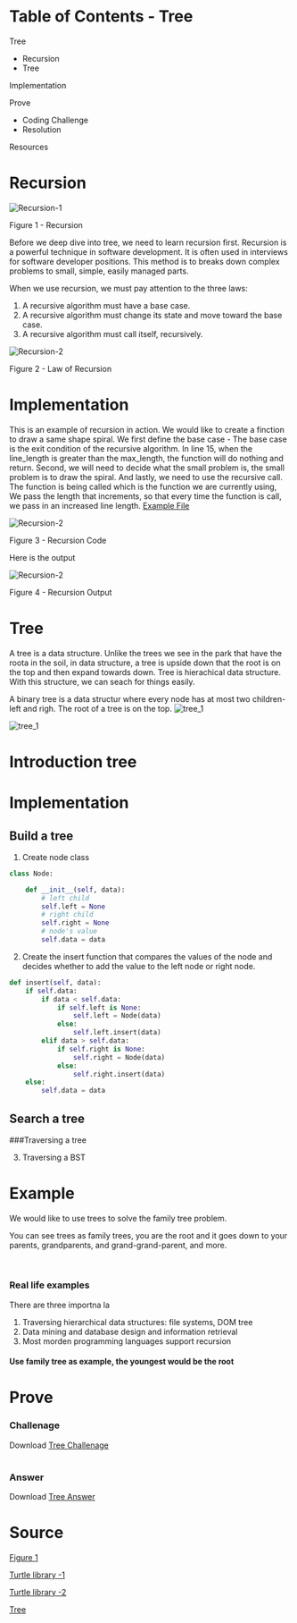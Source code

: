 <!-- 
What is the purpose of the data structure?

What is the performance of the data structure (you will need to talk about big O notation)?

What kind of problems can be solved using the data structure?

How would the data structure be used in Python (in some cases you will need to discuss recursion)?

What kind of errors are common when using the data structure? -->
# Table of Contents - Tree
Tree
* Recursion
* Tree

Implementation


Prove
* Coding Challenge
* Resolution

Resources

# Recursion
![Recursion-1](https://github.com/chloehuang18/Python-Data-Structure/blob/master/tree_recursion.png)

Figure 1 - Recursion

 Before we deep dive into tree, we need to learn recursion first.
 Recursion is a powerful technique in software development. It is often used in interviews for software developer positions. This method is to breaks down complex problems to small, simple, easily managed parts. 

When we use recursion, we must pay attention to the three laws: 

1. A recursive algorithm must have a base case.
2. A recursive algorithm must change its state and move toward the base case.
3. A recursive algorithm must call itself, recursively.

 ![Recursion-2](https://github.com/chloehuang18/Python-Data-Structure/blob/master/tree_recursion_law.png)

 Figure 2 - Law of Recursion

#
# Implementation
This is an example of recursion in action. We would like to create a finction to draw a same shape spiral. 
We first define the base case - The base case is the exit condition of the recursive algorithm. In line 15, when the line_length is greater than the max_length, the function will do nothing and return.
Second, we will need to decide what the small problem is, the small problem is to draw the spiral. And lastly, we need to use the recursive call. The function is being called which is the function we are currently using, We pass the length that increments, so that every time the function is call, we pass in an increased line length. 
[Example File](https://github.com/chloehuang18/Python-Data-Structure/blob/master/recursion.py)

![Recursion-2](https://github.com/chloehuang18/Python-Data-Structure/blob/master/tree_recursion_code.png)

 Figure 3 - Recursion Code

Here is the output

![Recursion-2](https://github.com/chloehuang18/Python-Data-Structure/blob/master/tree_recursion_example.png)

 Figure 4 - Recursion Output

#
# Tree
A tree is a data structure. Unlike the trees we see in the park that have the roota in the soil, in data structure, a tree is upside down that the root is on the top and then expand towards down. Tree is hierachical data structure. With this structure, we can seach for things easily. 

A binary tree is a data structur where every node has at most two children- left and righ. The root of a tree is on the top. 
![tree_1](tree_1.png)

![tree_1](tree_level.png)

# Introduction tree
# Implementation

## Build a tree
1. Create node class
```python
class Node:

    def __init__(self, data):
        # left child
        self.left = None
        # right child
        self.right = None
        # node's value
        self.data = data
```

2.  Create the insert function that compares the values of the node and decides whether to add the value to the left node or right node.

```python
def insert(self, data):
    if self.data:
        if data < self.data:
            if self.left is None:
                self.left = Node(data)
            else:
                self.left.insert(data)
        elif data > self.data:
            if self.right is None:
                self.right = Node(data)
            else:
                self.right.insert(data)
    else:
        self.data = data  

```

## Search a tree


###Traversing a tree

3. Traversing a BST 

# Example

We would like to use trees to solve the family tree problem. 

You can see trees as family trees, you are the root and it goes down to your parents, grandparents, and grand-grand-parent, and more. 



```python

```


#
### Real life examples
There are three importna la

1. Traversing hierarchical data structures: file systems, DOM tree
2. Data mining and database design and information retrieval
3. Most morden programming languages support recursion


#### Use family tree as example, the youngest would be the root

#
# Prove
### Challenage
Download [Tree Challenage](tree_challenage.py)

#
### Answer
Download [Tree Answer](tree_answer.py)

#
# Source
[Figure 1](https://prateekvjoshi.com/2013/10/05/understanding-recursion-part-i/)

[Turtle library -1](https://docs.python.org/3/library/turtle.html)

[Turtle library -2](https://realpython.com/beginners-guide-python-turtle/)

[Tree](https://www.educative.io/edpresso/binary-trees-in-python)